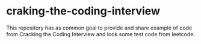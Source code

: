 # craking-the-coding-interview


This repository has as common goal to provide and share example of code from Cracking the Coding Interview and  look some test code from leetcode.
